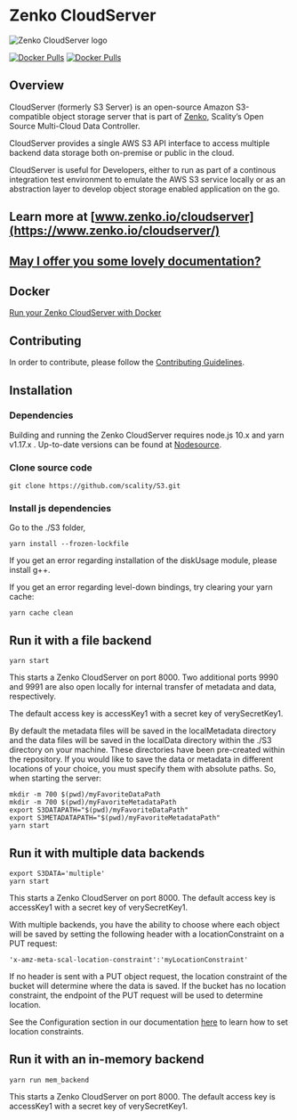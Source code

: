 # Zenko CloudServer

![Zenko CloudServer logo](res/scality-cloudserver-logo.png)

[![Docker Pulls][badgedocker]](https://hub.docker.com/r/zenko/cloudserver)
[![Docker Pulls][badgetwitter]](https://twitter.com/zenko)

## Overview

CloudServer (formerly S3 Server) is an open-source Amazon S3-compatible
object storage server that is part of [Zenko](https://www.zenko.io),
Scality’s Open Source Multi-Cloud Data Controller.

CloudServer provides a single AWS S3 API interface to access multiple
backend data storage both on-premise or public in the cloud.

CloudServer is useful for Developers, either to run as part of a
continous integration test environment to emulate the AWS S3 service locally
or as an abstraction layer to develop object storage enabled
application on the go.

## Learn more at [www.zenko.io/cloudserver](https://www.zenko.io/cloudserver/)

## [May I offer you some lovely documentation?](http://s3-server.readthedocs.io/en/latest/)

## Docker

[Run your Zenko CloudServer with Docker](https://hub.docker.com/r/scality/s3server/)

## Contributing

In order to contribute, please follow the
[Contributing Guidelines](
https://github.com/scality/Guidelines/blob/master/CONTRIBUTING.md).

## Installation

### Dependencies

Building and running the Zenko CloudServer requires node.js 10.x and yarn v1.17.x
. Up-to-date versions can be found at
[Nodesource](https://github.com/nodesource/distributions).

### Clone source code

```shell
git clone https://github.com/scality/S3.git
```

### Install js dependencies

Go to the ./S3 folder,

```shell
yarn install --frozen-lockfile
```

If you get an error regarding installation of the diskUsage module,
please install g++.

If you get an error regarding level-down bindings, try clearing your yarn cache:

```shell
yarn cache clean
```

## Run it with a file backend

```shell
yarn start
```

This starts a Zenko CloudServer on port 8000. Two additional ports 9990 and
9991 are also open locally for internal transfer of metadata and data,
respectively.

The default access key is accessKey1 with
a secret key of verySecretKey1.

By default the metadata files will be saved in the
localMetadata directory and the data files will be saved
in the localData directory within the ./S3 directory on your
machine.  These directories have been pre-created within the
repository.  If you would like to save the data or metadata in
different locations of your choice, you must specify them with absolute paths.
So, when starting the server:

```shell
mkdir -m 700 $(pwd)/myFavoriteDataPath
mkdir -m 700 $(pwd)/myFavoriteMetadataPath
export S3DATAPATH="$(pwd)/myFavoriteDataPath"
export S3METADATAPATH="$(pwd)/myFavoriteMetadataPath"
yarn start
```

## Run it with multiple data backends

```shell
export S3DATA='multiple'
yarn start
```

This starts a Zenko CloudServer on port 8000.
The default access key is accessKey1 with
a secret key of verySecretKey1.

With multiple backends, you have the ability to
choose where each object will be saved by setting
the following header with a locationConstraint on
a PUT request:

```shell
'x-amz-meta-scal-location-constraint':'myLocationConstraint'
```

If no header is sent with a PUT object request, the
location constraint of the bucket will determine
where the data is saved. If the bucket has no location
constraint, the endpoint of the PUT request will be
used to determine location.

See the Configuration section in our documentation
[here](http://s3-server.readthedocs.io/en/latest/GETTING_STARTED/#configuration)
to learn how to set location constraints.

## Run it with an in-memory backend

```shell
yarn run mem_backend
```

This starts a Zenko CloudServer on port 8000.
The default access key is accessKey1 with
a secret key of verySecretKey1.

[badgetwitter]: https://img.shields.io/twitter/follow/zenko.svg?style=social&label=Follow
[badgedocker]: https://img.shields.io/docker/pulls/scality/s3server.svg
[badgepub]: https://circleci.com/gh/scality/S3.svg?style=svg
[badgepriv]: http://ci.ironmann.io/gh/scality/S3.svg?style=svg&circle-token=1f105b7518b53853b5b7cf72302a3f75d8c598ae
